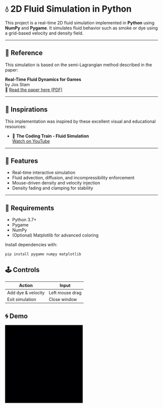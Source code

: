 # 💧 2D Fluid Simulation in Python

This project is a real-time 2D fluid simulation implemented in **Python** using **NumPy** and **Pygame**. It simulates fluid behavior such as smoke or dye using a grid-based velocity and density field.

---

## 📘 Reference

This simulation is based on the semi-Lagrangian method described in the paper:

**Real-Time Fluid Dynamics for Games**  
by Jos Stam  
📄 [Read the paper here (PDF)](https://www.dgp.toronto.edu/public_user/stam/reality/Research/pdf/GDC03.pdf)

---

## 🎥 Inspirations

This implementation was inspired by these excellent visual and educational resources:

- 🌊 **The Coding Train - Fluid Simulation**  
  [Watch on YouTube](https://www.youtube.com/watch?v=alhpH6ECFvQ)

---

## 🧠 Features

- Real-time interactive simulation
- Fluid advection, diffusion, and incompressibility enforcement
- Mouse-driven density and velocity injection
- Density fading and clamping for stability

---

## 🔧 Requirements

- Python 3.7+
- Pygame
- NumPy
- (Optional) Matplotlib for advanced coloring

Install dependencies with:

```bash
pip install pygame numpy matplotlib
```

## 🕹️ Controls

| Action                  | Input            |
|-------------------------|------------------|
| Add dye & velocity      | Left mouse drag  |
| Exit simulation         | Close window     |

## 🌀 Demo

![Fluid Simulation Demo](fluid_sim.gif)


